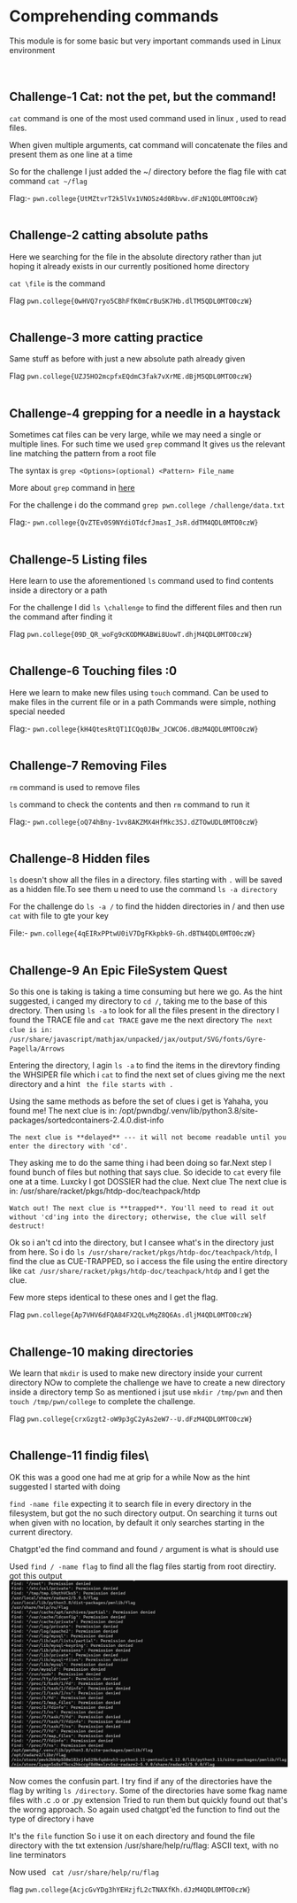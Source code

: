 # Comprehending commands
This module is for some basic but very important commands used in Linux environment
<br><br><br>

## Challenge-1 Cat: not the pet, but the command!
`cat` command is one of the most used command used in linux , used to read files.

When given multiple arguments, cat command will concatenate the files and present them as one line at a time

So for the challenge I just added the ~/ directory before the flag file with cat command `cat ~/flag`

Flag:- `pwn.college{UtMZtvrT2k5lVx1VNOSz4d0Rbvw.dFzN1QDL0MTO0czW}`
<br><br>

## Challenge-2 catting absolute paths
Here we searching for the file in the absolute directory rather than jut hoping it already exists in our currently positioned home directory

`cat \file` is the command

Flag `pwn.college{0wHVQ7ryo5CBhFfK0mCrBuSK7Hb.dlTM5QDL0MTO0czW}`
<br><br>

## Challenge-3 more catting practice
Same stuff as before with just a new absolute path already given

Flag `pwn.college{UZJ5HO2mcpfxEQdmC3fak7vXrME.dBjM5QDL0MTO0czW}`
<br><br>

## Challenge-4 grepping for a needle in a haystack
Sometimes cat files can be very large, while we may need a single or multiple lines.
For such time we used `grep` command
It gives us the relevant line matching the pattern from a root file

The syntax is `grep <Options>(optional) <Pattern> File_name`

More about `grep` command in [here](https://docs.rockylinux.org/books/sed_awk_grep/2_grep_command/?h=grep)

For the challenge i do the command `grep pwn.college /challenge/data.txt`

Flag:- `pwn.college{QvZTEv0S9NYdiOTdcfJmasI_JsR.ddTM4QDL0MTO0czW}`
<br><br>

## Challenge-5 Listing files
Here learn to use the aforementioned `ls` command used to find contents inside a directory or a path

For the challenge I did `ls \challenge` to find the different files and then run the command after finding it

Flag `pwn.college{09D_QR_woFg9cKODMKABWi8UowT.dhjM4QDL0MTO0czW}`
<br><br>

## Challenge-6 Touching files :0
Here we learn to make new files using `touch` command.
Can be used to make files in  the current file or in a path
Commands were simple, nothing special needed

Flag:- `pwn.college{kH4QtesRtQT1ICQq0JBw_JCWCO6.dBzM4QDL0MTO0czW}`
<br><br>

## Challenge-7 Removing Files
`rm` command is used to remove files

`ls` command to check the contents and then `rm` command to run it

Flag:- `pwn.college{oQ74hBny-1vv8AKZMX4HfMkc3SJ.dZTOwUDL0MTO0czW}`
<br><br>

## Challenge-8 Hidden files
`ls` doesn't show all the files in a directory.
files starting with `.` will be saved as a hidden file.To see them u need to use the command `ls -a directory`

For the challenge do `ls -a /` to find the hidden directories in / and then use `cat` with file to gte your key

File:- `pwn.college{4qEIRxPPtwU0iV7DgFKkpbk9-Gh.dBTN4QDL0MTO0czW}`
<br><br>

## Challenge-9 An Epic FileSystem Quest
So this one is taking is taking a time consuming but here we go.
As the hint suggested, i canged my directory to `cd /`, taking me to the base of this drectory.
Then using `ls -a` to look for all the files present in the directory I found the TRACE file and `cat TRACE` gave me the next directory `The next clue is in: /usr/share/javascript/mathjax/unpacked/jax/output/SVG/fonts/Gyre-Pagella/Arrows`

Entering the directory, I agin `ls -a` to find the items in  the direvtory finding the WHSIPER file which i `cat` to find the next set of clues giving me the next directory and a hint ` the file starts with .`

Using the same methods as before the set of clues i get is
    Yahaha, you found me!
    The next clue is in: /opt/pwndbg/.venv/lib/python3.8/site-packages/sortedcontainers-2.4.0.dist-info

    The next clue is **delayed** --- it will not become readable until you enter the directory with 'cd'.

They asking me to do the same thing i had been doing so far.Next step I found bunch of files but nothing that says clue. So idecide to `cat` every file one at a time. Luxcky I got DOSSIER had the clue. Next clue
    The next clue is in: /usr/share/racket/pkgs/htdp-doc/teachpack/htdp

    Watch out! The next clue is **trapped**. You'll need to read it out without 'cd'ing into the directory; otherwise, the clue will self destruct!

Ok so i an't cd into the directory, but I cansee what's in the directory just from here. So i do `ls /usr/share/racket/pkgs/htdp-doc/teachpack/htdp`, I find the clue as CUE-TRAPPED, so i access the file using the entire directory like `cat /usr/share/racket/pkgs/htdp-doc/teachpack/htdp` and I get the clue. 

Few more steps identical to these ones and I get the flag.

Flag `pwn.college{Ap7VHV6dFQA84FX2QLvMqZ8Q6As.dljM4QDL0MTO0czW}`
<br><br>

## Challenge-10 making directories
We learn that `mkdir` is used to make new directory inside your current directory
NOw to complete the challenge we have to create a new directory inside a directory temp
So as mentioned i jsut use `mkdir /tmp/pwn`
and then `touch /tmp/pwn/college` to complete the challenge.

Flag `pwn.college{crxGzgt2-oW9p3gC2yAs2eW7--U.dFzM4QDL0MTO0czW}`
<br><br>

## Challenge-11 findig files\
OK this was a good one had me at grip for a while
Now as the hint suggested I started with doing

`find -name file`
expecting it to search file in every directory in the filesystem, but got the no such directory output.
On searching it turns out when given with no location, by default it only searches starting in the current directory.

Chatgpt'ed the find command and found `/` argument is what is should use

Used `find / -name flag` to find all the flag files startig from root directiry.
got this output
![Alt Text](Output1.png)

Now comes the confusin part. I try find if any of the directories have the flag by writing `ls /directory`.
Some of the directories have some fkag name files with .c .o or .py extension
Tried to run them but quickly found out that's the worng approach.
So again used chatgpt'ed the function to find out the type of directory i have

It's the `file` function
So i use it on each directory and found the file directory with the txt extension
    /usr/share/help/ru/flag: ASCII text, with no line terminators

Now used ` cat /usr/share/help/ru/flag`

flag `pwn.college{AcjcGvYDg3hYEHzjfL2cTNAXfKh.dJzM4QDL0MTO0czW}`
<br><br>

##
<br><br>